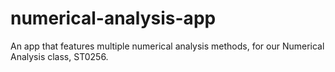 # numerical-analysis-app
An app that features multiple numerical analysis methods, for our Numerical Analysis class, ST0256.
